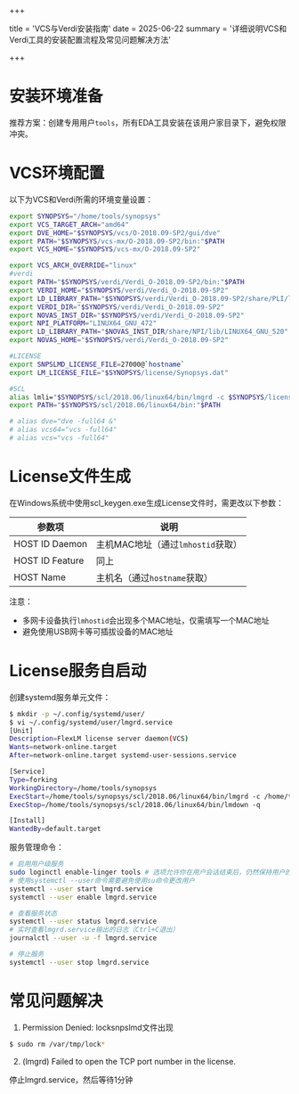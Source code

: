+++

title = 'VCS与Verdi安装指南'
date = 2025-06-22
summary = '详细说明VCS和Verdi工具的安装配置流程及常见问题解决方法'

+++

# 安装环境准备

推荐方案：创建专用用户`tools`，所有EDA工具安装在该用户家目录下，避免权限冲突。

# VCS环境配置

以下为VCS和Verdi所需的环境变量设置：

```bash
export SYNOPSYS="/home/tools/synopsys"
export VCS_TARGET_ARCH="amd64"
export DVE_HOME="$SYNOPSYS/vcs/O-2018.09-SP2/gui/dve"
export PATH="$SYNOPSYS/vcs-mx/O-2018.09-SP2/bin:"$PATH
export VCS_HOME="$SYNOPSYS/vcs-mx/O-2018.09-SP2"

export VCS_ARCH_OVERRIDE="linux"
#verdi
export PATH="$SYNOPSYS/verdi/Verdi_O-2018.09-SP2/bin:"$PATH
export VERDI_HOME="$SYNOPSYS/verdi/Verdi_O-2018.09-SP2"
export LD_LIBRARY_PATH="$SYNOPSYS/verdi/Verdi_O-2018.09-SP2/share/PLI/lib/LINUX64":$LD_LIBRARY_PATH
export VERDI_DIR="$SYNOPSYS/verdi/Verdi_O-2018.09-SP2"
export NOVAS_INST_DIR="$SYNOPSYS/verdi/Verdi_O-2018.09-SP2"
export NPI_PLATFORM="LINUX64_GNU_472"
export LD_LIBRARY_PATH="$NOVAS_INST_DIR/share/NPI/lib/LINUX64_GNU_520":$LD_LIBRARY_PATH
export NOVAS_HOME="$SYNOPSYS/verdi/Verdi_O-2018.09-SP2"

#LICENSE
export SNPSLMD_LICENSE_FILE=27000@`hostname`
export LM_LICENSE_FILE="$SYNOPSYS/license/Synopsys.dat"

#SCL
alias lmli="$SYNOPSYS/scl/2018.06/linux64/bin/lmgrd -c $SYNOPSYS/license/Synopsys.dat"
export PATH="$SYNOPSYS/scl/2018.06/linux64/bin:"$PATH

# alias dve="dve -full64 &"
# alias vcs64="vcs -full64"
# alias vcs="vcs -full64"
```

# License文件生成

在Windows系统中使用scl_keygen.exe生成License文件时，需更改以下参数：

| 参数项 | 说明 |
|--------|------|
| HOST ID Daemon | 主机MAC地址（通过`lmhostid`获取） |
| HOST ID Feature | 同上 |
| HOST Name | 主机名（通过`hostname`获取） |

注意：

- 多网卡设备执行`lmhostid`会出现多个MAC地址，仅需填写一个MAC地址
- 避免使用USB网卡等可插拔设备的MAC地址

# License服务自启动

创建systemd服务单元文件：

```bash
$ mkdir -p ~/.config/systemd/user/
$ vi ~/.config/systemd/user/lmgrd.service
[Unit]
Description=FlexLM license server daemon(VCS)
Wants=network-online.target
After=network-online.target systemd-user-sessions.service

[Service]
Type=forking
WorkingDirectory=/home/tools/synopsys
ExecStart=/home/tools/synopsys/scl/2018.06/linux64/bin/lmgrd -c /home/tools/synopsys/license/Synopsys.dat
ExecStop=/home/tools/synopsys/scl/2018.06/linux64/bin/lmdown -q

[Install]
WantedBy=default.target
```

服务管理命令：

```bash
# 启用用户级服务
sudo loginctl enable-linger tools # 选项允许你在用户会话结束后，仍然保持用户的systemd 实例，使得用户定义的单元可以在用户退出后继续运行。
# 使用systemctl --user命令需要避免使用su命令更改用户
systemctl --user start lmgrd.service
systemctl --user enable lmgrd.service

# 查看服务状态
systemctl --user status lmgrd.service
# 实时查看lmgrd.service输出的日志（Ctrl+C退出）
journalctl --user -u -f lmgrd.service

# 停止服务
systemctl --user stop lmgrd.service
```


# 常见问题解决

1. Permission Denied: locksnpslmd文件出现

```bash
$ sudo rm /var/tmp/lock*
```

2. (lmgrd) Failed to open the TCP port number in the license.

停止lmgrd.service，然后等待1分钟
